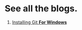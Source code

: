# See all the blogs.

1. [Installing Git **For Windows**](https://blogs.omprakashsharma.com.np/installing-git-windows.html)
